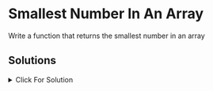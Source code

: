 # Smallest Number In An Array

Write a function that returns the smallest number in an array

## Solutions

<details>
  <summary>Click For Solution</summary>

```JS
function smallestNumber(arr){
    let smallest = Infinity
    for(let i = 0; i < arr.length; i++){
        if(arr[i] < smallest){
            smallest = arr[i]
        }
    }
    return smallest
}

let arr = [-9, -19, -3]

let res = smallestNumber(arr)
console.log(res)
```

</details>
